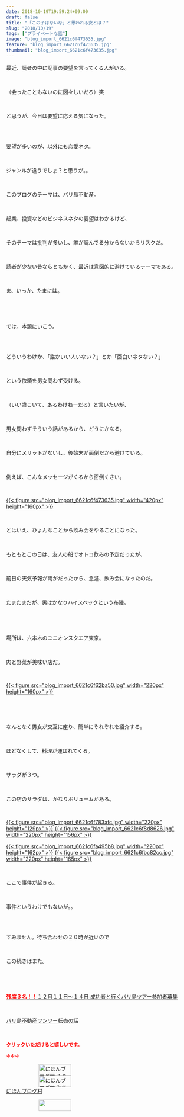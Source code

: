 ```yaml
---
date: 2018-10-19T19:59:24+09:00
draft: false
title: "「この子はないな」と思われる女とは？"
slug: "2018/10/19"
tags: ["プライベートな話"]
image: "blog_import_6621c6f473635.jpg"
feature: "blog_import_6621c6f473635.jpg"
thumbnail: "blog_import_6621c6f473635.jpg"
---
```

<p>最近、読者の中に記事の要望を言ってくる人がいる。</p><p> </p><p>（会ったこともないのに図々しいだろ）笑</p><p> </p><p>と思うが、今日は要望に応える気になった。</p><p> </p><p><br/>要望が多いのが、以外にも恋愛ネタ。</p><p> </p><p>ジャンルが違うでしょ？と思うが。。</p><p> </p><p>このブログのテーマは、バリ島不動産。</p><p> </p><p>起業、投資などのビジネスネタの要望はわかるけど、</p><p> </p><p>そのテーマは批判が多いし、誰が読んでる分からないからリスクだ。</p><p> </p><p>読者が少ない昔ならともかく、最近は意図的に避けているテーマである。</p><p> </p><p>ま、いっか、たまには。</p><p> </p><p> </p><p>では、本題にいこう。</p><p> </p><p><br/>どういうわけか、「誰かいい人いない？」とか「面白いネタない？」</p><p> </p><p>という依頼を男女問わず受ける。</p><p> </p><p>（いい歳こいて、あるわけねーだろ）と言いたいが、</p><p> </p><p>男女問わずそういう話があるから、どうにかなる。</p><p> </p><p>自分にメリットがないし、後始末が面倒だから避けている。</p><p> </p><p>例えば、こんなメッセージがくるから面倒くさい。</p><p> </p><p><a href="blog_import_6621c6f473635.jpg">{{< figure src="blog_import_6621c6f473635.jpg" width="420px" height="160px" >}}</a></p><p> </p><p>とはいえ、ひょんなことから飲み会をやることになった。</p><p> </p><p>もともとこの日は、友人の船でオトコ飲みの予定だったが、</p><p> </p><p>前日の天気予報が雨がだったから、急遽、飲み会になったのだ。</p><p> </p><p>たまたまだが、男はかなりハイスペックという布陣。</p><p> </p><p> </p><p>場所は、六本木のユニオンスクエア東京。</p><p> </p><p>肉と野菜が美味い店だ。</p><p> </p><p><a href="blog_import_6621c6f62ba50.jpg">{{< figure src="blog_import_6621c6f62ba50.jpg" width="220px" height="160px" >}}</a></p><p> </p><p> </p><p>なんとなく男女が交互に座り、簡単にそれぞれを紹介する。</p><p> </p><p>ほどなくして、料理が運ばれてくる。</p><p> </p><p>サラダが３つ。</p><p> </p><p>この店のサラダは、かなりボリュームがある。</p><p> </p><p><a href="blog_import_6621c6f783afc.jpg">{{< figure src="blog_import_6621c6f783afc.jpg" width="220px" height="129px" >}}</a> <a href="blog_import_6621c6f8d8626.jpg">{{< figure src="blog_import_6621c6f8d8626.jpg" width="220px" height="156px" >}}</a></p><p><a href="blog_import_6621c6fa495b8.jpg">{{< figure src="blog_import_6621c6fa495b8.jpg" width="220px" height="162px" >}}</a> <a href="blog_import_6621c6fbc82cc.jpg">{{< figure src="blog_import_6621c6fbc82cc.jpg" width="220px" height="165px" >}}</a></p><p> </p><p>ここで事件が起きる。</p><p> </p><p>事件というわけでもないが。。</p><p> </p><p><br/>すみません。待ち合わせの２０時が近いので</p><p> </p><p>この続きはまた。</p><p> </p><p> </p><p><a href="entry-12410059910.html" target="_blank"><span style="font-weight: bold;"><span style="color: rgb(255, 0, 0);">残席３名！！</span></span>１２月１１日～１４日 成功者と行くバリ島ツアー参加者募集</a></p><p> </p><p><a href="entry-12408727031.html" target="_blank">バリ島不動産ワンツー転売の話</a></p><p> </p><p><font color="#ff0000" size="2"><strong>クリックいただけると嬉しいです。</strong></font></p><p><font color="#ff0000" size="2"><strong>↓↓↓</strong></font></p><p><a href="ranking.html?p_cid=01260127" id="&amp;blogmura_banner" target="_blank"><img alt="にほんブログ村 その他生活ブログ 不動産投資へ" border="0" height="31" src="data:image/svg+xml;charset=utf-8,%3Csvg%20xmlns%3D%22http%3A%2F%2Fwww.w3.org%2F2000%2Fsvg%22%20title%3D%22Placeholder%20for%20Images%22%20role%3D%22presentation%22%20viewBox%3D%220%200%2088%2031%22%20%2F%3E" width="88" data-src="https://img-proxy.blog-video.jp/images?url=http%3A%2F%2Flife.blogmura.com%2Fhudousantoushi%2Fimg%2Fhudousantoushi88_31.gif" style="aspect-ratio: auto 88 / 31;"/><noscript><img alt="にほんブログ村 その他生活ブログ 不動産投資へ" border="0" height="31" src="https://img-proxy.blog-video.jp/images?url=http%3A%2F%2Flife.blogmura.com%2Fhudousantoushi%2Fimg%2Fhudousantoushi88_31.gif" width="88"></noscript></a><br/><a href="ranking.html?p_cid=01260127" target="_blank"><img alt="にほんブログ村 海外生活ブログ バリ島情報へ" border="0" height="31" src="data:image/svg+xml;charset=utf-8,%3Csvg%20xmlns%3D%22http%3A%2F%2Fwww.w3.org%2F2000%2Fsvg%22%20title%3D%22Placeholder%20for%20Images%22%20role%3D%22presentation%22%20viewBox%3D%220%200%2088%2031%22%20%2F%3E" width="88" data-src="https://img-proxy.blog-video.jp/images?url=http%3A%2F%2Foverseas.blogmura.com%2Fbali%2Fimg%2Fbali88_31.gif" style="aspect-ratio: auto 88 / 31;"/><noscript><img alt="にほんブログ村 海外生活ブログ バリ島情報へ" border="0" height="31" src="https://img-proxy.blog-video.jp/images?url=http%3A%2F%2Foverseas.blogmura.com%2Fbali%2Fimg%2Fbali88_31.gif" width="88"></noscript></a><br/><a href="ranking.html?p_cid=01260127" target="_blank">にほんブログ村</a></p><p><a href="link.php?1804582" title="人気ブログランキングへ"><img border="0" height="31" src="data:image/svg+xml;charset=utf-8,%3Csvg%20xmlns%3D%22http%3A%2F%2Fwww.w3.org%2F2000%2Fsvg%22%20title%3D%22Placeholder%20for%20Images%22%20role%3D%22presentation%22%20viewBox%3D%220%200%2088%2031%22%20%2F%3E" width="88" data-src="https://blog.with2.net/img/banner/banner_22.gif" style="aspect-ratio: auto 88 / 31;"/><noscript><img border="0" height="31" src="https://blog.with2.net/img/banner/banner_22.gif" width="88"></noscript></a></p><p> </p>

